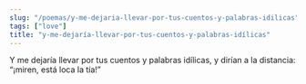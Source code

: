 ```yaml
---
slug: "/poemas/y-me-dejaria-llevar-por-tus-cuentos-y-palabras-idilicas"
tags: ["love"]
title: "y-me-dejaría-llevar-por-tus-cuentos-y-palabras-idílicas"
---
```

Y me dejaría llevar por tus cuentos y palabras idílicas, y dirían a la distancia: “¡miren, está loca la tía!”